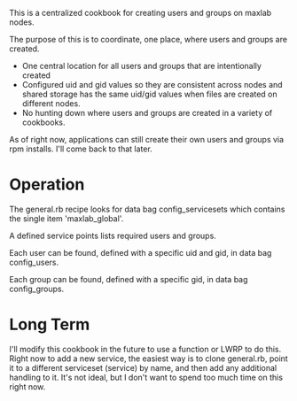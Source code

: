 This is a centralized cookbook for creating users and groups on maxlab nodes.

The purpose of this is to coordinate, one place, where users and groups are created.

* One central location for all users and groups that are intentionally created
* Configured uid and gid values so they are consistent across nodes and shared storage has the same uid/gid values when files are created on different nodes.
* No hunting down where users and groups are created in a variety of cookbooks.

As of right now, applications can still create their own users and groups via rpm installs. I'll come back to that later.

# Operation

The general.rb recipe looks for data bag config_servicesets which contains the single item 'maxlab_global'.

A defined service points lists required users and groups.

Each user can be found, defined with a specific uid and gid, in data bag config_users.

Each group can be found, defined with a specific gid, in data bag config_groups.

# Long Term

I'll modify this cookbook in the future to use a function or LWRP to do this.  Right now to add a new service, the easiest way is to clone general.rb, point it to a different serviceset (service) by name, and then add any additional handling to it.  It's not ideal, but I don't want to spend too much time on this right now.

